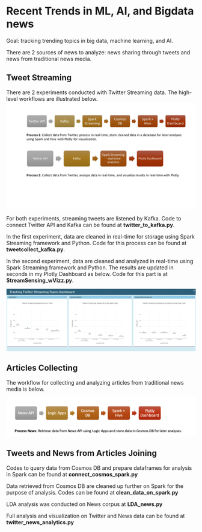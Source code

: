 # Recent Trends in ML, AI, and Bigdata news
Goal: tracking trending topics in big data, machine learning, and AI.

There are 2 sources of news to analyze: news sharing through tweets and news from traditional news media. 

## Tweet Streaming
There are 2 experiments conducted with Twitter Streaming data. The high-level workflows are illustrated below. 
![](twitter_data_workflow.jpg)

For both experiments, streaming tweets are listened by Kafka. Code to connect Twitter API and Kafka can be found at **twitter_to_kafka.py**.

In the first experiment, data are cleaned in real-time for storage using Spark Streaming framework and Python. Code for this process can be found at **tweetcollect_kafka.py**.

In the second experiment, data are cleaned and analyzed in real-time using Spark Streaming framework and Python. The results are updated in seconds in my Plotly Dashboard as below. Code for this part is at **StreamSensing_wVizz.py**.

![](output_FvhBEC.gif)

## Articles Collecting
The workflow for collecting and analyzing articles from traditional news media is below.

![](newsapi_flow.png)

## Tweets and News from Articles Joining
Codes to query data from Cosmos DB and prepare dataframes for analysis in Spark can be found at **connect_cosmos_spark.py**

Data retrieved from Cosmos DB are cleaned up further on Spark for the purpose of analysis. Codes can be found at **clean_data_on_spark.py**

LDA analysis was conducted on News corpus at **LDA_news.py**

Full analysis and visualization on Twitter and News data can be found at **twitter_news_analytics.py**

